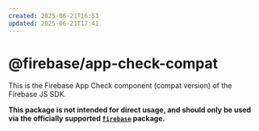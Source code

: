 ```yaml
---
created: 2025-06-21T16:53
updated: 2025-06-21T17:41
---
```

# @firebase/app-check-compat

This is the Firebase App Check component (compat version) of the Firebase JS SDK.

**This package is not intended for direct usage, and should only be used via the officially supported [`firebase`](https://www.npmjs.com/package/firebase) package.**
